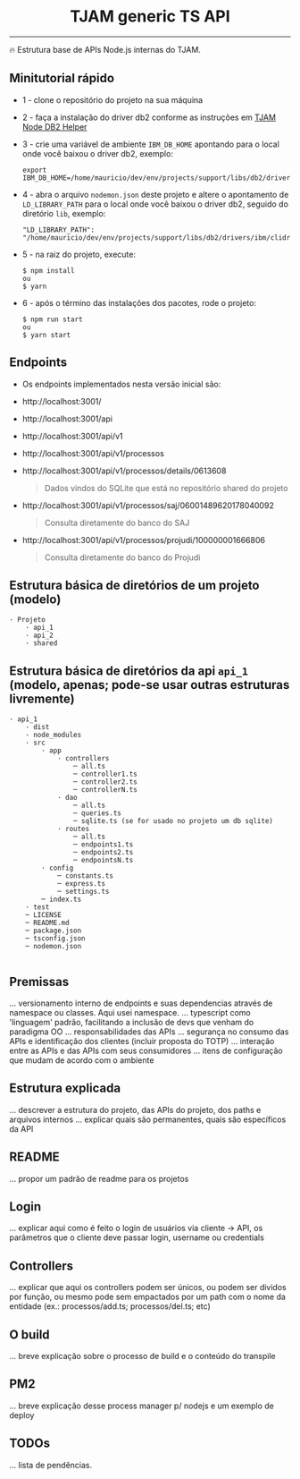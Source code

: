 <h1 align="center">TJAM generic TS API</h1>

---

:fire: Estrutura base de APIs Node.js internas do TJAM.


## Minitutorial rápido
* 1 - clone o repositório do projeto na sua máquina

* 2 - faça a instalação do driver db2 conforme as instruções em [TJAM Node DB2 Helper](http://git.tjam.jus.br/local-node-modules/tjam-node-db2-helper)

* 3 - crie uma variável de ambiente `IBM_DB_HOME` apontando para o local onde você baixou o driver db2, exemplo:
    ```
    export IBM_DB_HOME=/home/mauricio/dev/env/projects/support/libs/db2/drivers/ibm/clidriver
    ```

* 4 - abra o arquivo `nodemon.json` deste projeto e altere o apontamento de `LD_LIBRARY_PATH` para o local onde você baixou o driver db2, seguido do diretório `lib`, exemplo:
    ```
    "LD_LIBRARY_PATH": "/home/mauricio/dev/env/projects/support/libs/db2/drivers/ibm/clidriver/lib"
    ```

* 5 - na raiz do projeto, execute:
    ```
    $ npm install 
    ou
    $ yarn
    ```

* 6 - após o término das instalações dos pacotes, rode o projeto:
    ```
    $ npm run start
    ou
    $ yarn start
    ```


## Endpoints
* Os endpoints implementados nesta versão inicial são:

- http://localhost:3001/

- http://localhost:3001/api

- http://localhost:3001/api/v1

- http://localhost:3001/api/v1/processos

- http://localhost:3001/api/v1/processos/details/0613608
    > Dados vindos do SQLite que está no repositório shared do projeto

- http://localhost:3001/api/v1/processos/saj/06001489620178040092
    > Consulta diretamente do banco do SAJ

- http://localhost:3001/api/v1/processos/projudi/100000001666806
    > Consulta diretamente do banco do Projudi


## Estrutura básica de diretórios de um projeto (modelo)

```
· Projeto
    · api_1
    · api_2
    · shared
```

## Estrutura básica de diretórios da api `api_1` (modelo, apenas; pode-se usar outras estruturas livremente)

```
· api_1
    · dist
    · node_modules
    · src
        · app
            · controllers
                ─ all.ts
                ─ controller1.ts
                ─ controller2.ts
                ─ controllerN.ts
            · dao
                ─ all.ts
                ─ queries.ts
                ─ sqlite.ts (se for usado no projeto um db sqlite)
            · routes
                ─ all.ts
                ─ endpoints1.ts
                ─ endpoints2.ts
                ─ endpointsN.ts
        · config
            ─ constants.ts
            ─ express.ts
            ─ settings.ts
        ─ index.ts
    · test
    ─ LICENSE
    ─ README.md
    ─ package.json
    ─ tsconfig.json
    ─ nodemon.json
        
```

## Premissas
... versionamento interno de endpoints e suas dependencias através de namespace ou classes. Aqui usei namespace.
... typescript como 'linguagem' padrão, facilitando a inclusão de devs que venham do paradigma OO
... responsabilidades das APIs
... segurança no consumo das APIs e identificação dos clientes (incluir proposta do TOTP)
... interação entre as APIs e das APIs com seus consumidores
... itens de configuração que mudam de acordo com o ambiente

## Estrutura explicada
... descrever a estrutura do projeto, das APIs do projeto, dos paths e arquivos internos
... explicar quais são permanentes, quais são específicos da API

## README
... propor um padrão de readme para os projetos

## Login
... explicar aqui como é feito o login de usuários via cliente -> API, os parâmetros que o cliente deve passar login, username ou credentials

## Controllers
... explicar que aqui os controllers podem ser únicos, ou podem ser dividos por função, ou mesmo pode sem empactados por um path com o nome da entidade (ex.: processos/add.ts; processos/del.ts; etc)

## O build
... breve explicação sobre o processo de build e o conteúdo do transpile

## PM2
... breve explicação desse process manager p/ nodejs e um exemplo de deploy

## TODOs
... lista de pendências.